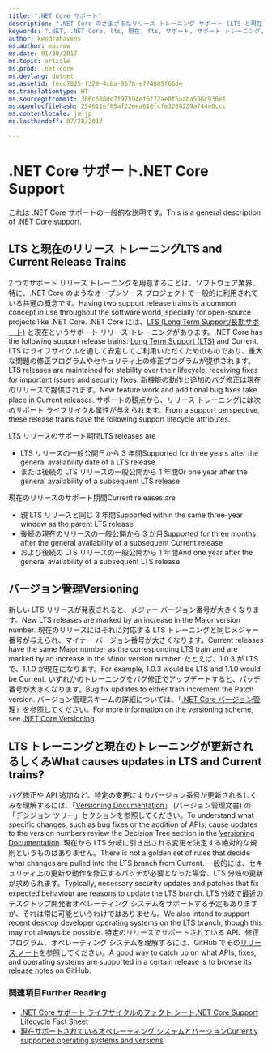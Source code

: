 ```yaml
---
title: ".NET Core サポート"
description: ".NET Core のさまざまなリリース トレーニング サポート (LTS と現在) について説明します。"
keywords: ".NET, .NET Core, lts, 現在, fts, サポート, サポート トレーニング, サポート トラック, ライフサイクル, リリース トレーニング"
author: kendrahavens
ms.author: mairaw
ms.date: 01/30/2017
ms.topic: article
ms.prod: .net-core
ms.devlang: dotnet
ms.assetid: fedc7025-f320-4cba-957b-ef74885f66de
ms.translationtype: HT
ms.sourcegitcommit: 306c608dc7f97594ef6f72ae0f5aaba596c936e1
ms.openlocfilehash: 254611ef05af22eea616fcfe3288239a744e0ccc
ms.contentlocale: ja-jp
ms.lasthandoff: 07/28/2017

---
```


# <a name="net-core-support"></a><span data-ttu-id="a90f2-104">.NET Core サポート</span><span class="sxs-lookup"><span data-stu-id="a90f2-104">.NET Core Support</span></span>

<span data-ttu-id="a90f2-105">これは .NET Core サポートの一般的な説明です。</span><span class="sxs-lookup"><span data-stu-id="a90f2-105">This is a general description of .NET Core support.</span></span>

## <a name="lts-and-current-release-trains"></a><span data-ttu-id="a90f2-106">LTS と現在のリリース トレーニング</span><span class="sxs-lookup"><span data-stu-id="a90f2-106">LTS and Current Release Trains</span></span>

<span data-ttu-id="a90f2-107">2 つのサポート リリース トレーニングを用意することは、ソフトウェア業界、特に、.NET Core のようなオープンソース プロジェクトで一般的に利用されている共通の概念です。</span><span class="sxs-lookup"><span data-stu-id="a90f2-107">Having two support release trains is a common concept in use throughout the software world, specially for open-source projects like .NET Core.</span></span> <span data-ttu-id="a90f2-108">.NET Core には、[LTS (Long Term Support/長期サポート)](https://en.wikipedia.org/wiki/Long-term_support) と現在というサポート リリース トレーニングがあります。</span><span class="sxs-lookup"><span data-stu-id="a90f2-108">.NET Core has the following support release trains: [Long Term Support (LTS)](https://en.wikipedia.org/wiki/Long-term_support) and Current.</span></span> <span data-ttu-id="a90f2-109">LTS はライフサイクルを通して安定してご利用いただくためのものであり、重大な問題の修正プログラムやセキュリティ上の修正プログラムが提供されます。</span><span class="sxs-lookup"><span data-stu-id="a90f2-109">LTS releases are maintained for stability over their lifecycle, receiving fixes for important issues and security fixes.</span></span> <span data-ttu-id="a90f2-110">新機能の動作と追加のバグ修正は現在のリリースで提供されます。</span><span class="sxs-lookup"><span data-stu-id="a90f2-110">New feature work and additional bug fixes take place in Current releases.</span></span> <span data-ttu-id="a90f2-111">サポートの観点から、リリース トレーニングには次のサポート ライフサイクル属性が与えられます。</span><span class="sxs-lookup"><span data-stu-id="a90f2-111">From a support perspective, these release trains have the following support lifecycle attributes.</span></span>

<span data-ttu-id="a90f2-112">LTS リリースのサポート期間</span><span class="sxs-lookup"><span data-stu-id="a90f2-112">LTS releases are</span></span>
* <span data-ttu-id="a90f2-113">LTS リリースの一般公開日から 3 年間</span><span class="sxs-lookup"><span data-stu-id="a90f2-113">Supported for three years after the general availability date of a LTS release</span></span>
* <span data-ttu-id="a90f2-114">または後続の LTS リリースの一般公開から 1 年間</span><span class="sxs-lookup"><span data-stu-id="a90f2-114">Or one year after the general availability of a subsequent LTS release</span></span>

<span data-ttu-id="a90f2-115">現在のリリースのサポート期間</span><span class="sxs-lookup"><span data-stu-id="a90f2-115">Current releases are</span></span>
* <span data-ttu-id="a90f2-116">親 LTS リリースと同じ 3 年間</span><span class="sxs-lookup"><span data-stu-id="a90f2-116">Supported within the same three-year window as the parent LTS release</span></span>
* <span data-ttu-id="a90f2-117">後続の現在のリリースの一般公開から 3 か月</span><span class="sxs-lookup"><span data-stu-id="a90f2-117">Supported for three months after the general availability of a subsequent Current release</span></span>
* <span data-ttu-id="a90f2-118">および後続の LTS リリースの一般公開から 1 年間</span><span class="sxs-lookup"><span data-stu-id="a90f2-118">And one year after the general availability of a subsequent LTS release</span></span>

## <a name="versioning"></a><span data-ttu-id="a90f2-119">バージョン管理</span><span class="sxs-lookup"><span data-stu-id="a90f2-119">Versioning</span></span>
<span data-ttu-id="a90f2-120">新しい LTS リリースが発表されると、メジャー バージョン番号が大きくなります。</span><span class="sxs-lookup"><span data-stu-id="a90f2-120">New LTS releases are marked by an increase in the Major version number.</span></span> <span data-ttu-id="a90f2-121">現在のリリースにはそれに対応する LTS トレーニングと同じメジャー番号が与えられ、マイナー バージョン番号が大きくなります。</span><span class="sxs-lookup"><span data-stu-id="a90f2-121">Current releases have the same Major number as the corresponding LTS train and are marked by an increase in the Minor version number.</span></span> <span data-ttu-id="a90f2-122">たとえば、1.0.3 が LTS で、1.1.0 が現在になります。</span><span class="sxs-lookup"><span data-stu-id="a90f2-122">For example, 1.0.3 would be LTS and 1.1.0 would be Current.</span></span> <span data-ttu-id="a90f2-123">いずれかのトレーニングをバグ修正でアップデートすると、パッチ番号が大きくなります。</span><span class="sxs-lookup"><span data-stu-id="a90f2-123">Bug fix updates to either train increment the Patch version.</span></span> <span data-ttu-id="a90f2-124">バージョン管理スキームの詳細については、「[.NET Core バージョン管理](index.md)」を参照してください。</span><span class="sxs-lookup"><span data-stu-id="a90f2-124">For more information on the versioning scheme, see [.NET Core Versioning](index.md).</span></span>

## <a name="what-causes-updates-in-lts-and-current-trains"></a><span data-ttu-id="a90f2-125">LTS トレーニングと現在のトレーニングが更新されるしくみ</span><span class="sxs-lookup"><span data-stu-id="a90f2-125">What causes updates in LTS and Current trains?</span></span>
<span data-ttu-id="a90f2-126">バグ修正や API 追加など、特定の変更によりバージョン番号が更新されるしくみを理解するには、「[Versioning Documentation](index.md)」 (バージョン管理文書) の「デシジョン ツリー」セクションを参照してください。</span><span class="sxs-lookup"><span data-stu-id="a90f2-126">To understand what specific changes, such as bug fixes or the addition of APIs, cause updates to the version numbers review the Decision Tree section in the [Versioning Documentation](index.md).</span></span> <span data-ttu-id="a90f2-127">現在から LTS 分岐に引き出される変更を決定する絶対的な規則というものはありません。</span><span class="sxs-lookup"><span data-stu-id="a90f2-127">There is not a golden set of rules that decide what changes are pulled into the LTS branch from Current.</span></span> <span data-ttu-id="a90f2-128">一般的には、セキュリティ上の更新や動作を修正するパッチが必要となった場合、LTS 分岐の更新が求められます。</span><span class="sxs-lookup"><span data-stu-id="a90f2-128">Typically, necessary security updates and patches that fix expected behaviour are reasons to update the LTS branch.</span></span> <span data-ttu-id="a90f2-129">LTS 分岐で最近のデスクトップ開発者オペレーティング システムをサポートする予定もありますが、それは常に可能というわけではありません。</span><span class="sxs-lookup"><span data-stu-id="a90f2-129">We also intend to support recent desktop developer operating systems on the LTS branch, though this may not always be possible.</span></span> <span data-ttu-id="a90f2-130">特定のリリースでサポートされている API、修正プログラム、オペレーティング システムを理解するには、GitHub でその[リリース ノート](https://github.com/dotnet/core/tree/master/release-notes)を参照してください。</span><span class="sxs-lookup"><span data-stu-id="a90f2-130">A good way to catch up on what APIs, fixes, and operating systems are supported in a certain release is to browse its [release notes](https://github.com/dotnet/core/tree/master/release-notes) on GitHub.</span></span>

### <a name="further-reading"></a><span data-ttu-id="a90f2-131">関連項目</span><span class="sxs-lookup"><span data-stu-id="a90f2-131">Further Reading</span></span>
* [<span data-ttu-id="a90f2-132">.NET Core サポート ライフサイクルのファクト シート</span><span class="sxs-lookup"><span data-stu-id="a90f2-132">.NET Core Support Lifecycle Fact Sheet</span></span>](https://www.microsoft.com/net/core/support)
* [<span data-ttu-id="a90f2-133">現在サポートされているオペレーティング システムとバージョン</span><span class="sxs-lookup"><span data-stu-id="a90f2-133">Currently supported operating systems and versions</span></span>](https://github.com/dotnet/core/blob/master/roadmap.md)

